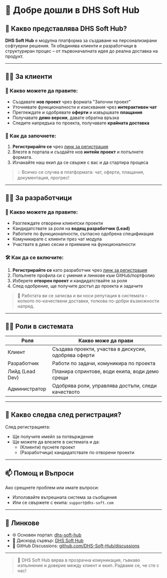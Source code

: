 
# 👋 Добре дошли в DHS Soft Hub

## 🧭 Какво представлява DHS Soft Hub?

**DHS Soft Hub** е модулна платформа за създаване на персонализирани софтуерни решения. Тя обединява клиенти и разработчици в структуриран процес – от първоначалната идея до реална доставка на продукт.

---

## 🧑‍💼 За клиенти

### 🎯 Какво можете да правите:
- Създавате **нов проект** чрез формата "Започни проект"
- Уточнявате функционалности и изисквания чрез **интерактивен чат**
- Преглеждате и одобрявате **оферти** и извършвате **плащания**
- Получавате **демо версии**, давате обратна връзка
- Следите напредъка по проекта, получавате **крайната доставка**

### 📝 Как да започнете:
1. **Регистрирайте се** чрез [линк за регистрация](https://dhs-hub-portal.vercel.app/client)
2. Влезте в портала и създайте нов **интейк проект** и попълнете формата.
3. Изчакайте наш екип да се свърже с вас и да стартира процеса

> 💡 Всичко се случва в платформата: чат, оферти, плащания, документация, прогрес!

---

## 👨‍💻 За разработчици

### 👷 Какво можете да правите:
- Разглеждате отворени клиентски проекти
- Кандидатствате за роля на **водещ разработчик (Lead)**
- Работите по функционалности, съгласно одобрена спецификация
- Комуникирате с клиенти през чат модула
- Участвате в демо сесии и приемане на функционалности

### 🛠️ Как да се включите:
1. **Регистрирайте се** като разработчик чрез [линк за регистрация](https://dhs-hub-portal.vercel.app/developer)
2. Попълнете профила си с умения и линкове към GitHub/портфолио
3. Изберете **отворен проект** и кандидатствайте за роля
4. След одобрение, ще получите достъп до проекта и задачите

> 🚀 Работата ви се записва и ви носи репутация в системата – колкото по-качествени доставки, толкова по-добри възможности напред.

---

## 🧑‍🔧 Роли в системата

| Роля             | Какво може да прави                                     |
|------------------|----------------------------------------------------------|
| Клиент           | Създава проекти, участва в дискусии, одобрява оферти     |
| Разработчик      | Работи по задачи, комуникира по проекта                  |
| Лийд (Lead Dev)  | Планира спринтове, води екипа, води демо срещи           |
| Администратор    | Одобрява роли, управлява достъпи, следи качеството       |

---

## 🔐 Какво следва след регистрация?

След регистрацията:
- Ще получите имейл за потвърждение
- Ще можете да влезете в системата и да:
  - (Клиенти) пуснете проект
  - (Разработчици) кандидатствате по отворени проекти

---

## 📫 Помощ и Въпроси

Ако срещнете проблем или имате въпроси:
- Използвайте вътрешната система за съобщения
- Или се свържете с екипа: `support@dhs-soft.com`

---

## 📌 Линкове

- 🌐 Основен портал: [dhs-soft-hub](https://dhs-hub-portal.vercel.app)
- 💬 Дискорд сървър: [DHS Soft Hub](https://discord.gg/hQrbcFnH)
- 💬 GitHub Discussions: [github.com/DHS-Soft-Hub/discussions](https://github.com/DHS-Soft-Hub/discussions)

---

> 🤝 DHS Soft Hub вярва в прозрачна комуникация, гъвкаво изпълнение и доверие между клиент и екип. Радваме се, че сте с нас!
